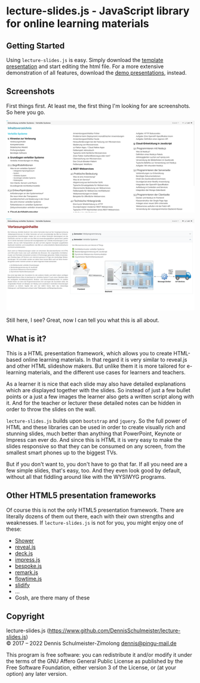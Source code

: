 lecture-slides.js - JavaScript library for online learning materials
====================================================================

Getting Started
---------------

Using `lecture-slides.js` is easy. Simply download the [template presentation](https://www.github.com/DennisSchulmeister/ls-presentation-template)
and start editing the html file. For a more extensive demonstration of all features,
download the [demo presentations](https://www.github.com/DennisSchulmeister/ls-presentation-demo),
instead.

Screenshots
-----------

First things first. At least me, the first thing I'm looking for are screenshots.
So here you go.

![Screenshot 1](screenshot1.png)

![Screenshot 2](screenshot2.png)

Still here, I see? Great, now I can tell you what this is all about.

What is it?
-----------

This is a HTML presentation framework, which allows you to create HTML-based
online learning materials. In that regard it is very similar to reveal.js and
other HTML slideshow makers. But unlike them it is more tailored for e-learning
materials, and the different use cases for learners and teachers.

As a learner it is nice that each slide may also have detailed explanations
which are displayed together with the slides. So instead of just a few bullet
points or a just a few images the learner also gets a written script along
with it. And for the teacher or lecturer these detailed notes can be hidden
in order to throw the slides on the wall.

`lecture-slides.js` builds upon `bootstrap` and `jquery`. So the full power
of HTML and these libraries can be used in order to create visually rich and
stunning slides, much better than anything that PowerPoint, Keynote or Impress
can ever do. And since this is HTML it is very easy to make the slides
responsive so that they can be consumed on any screen, from the smallest smart
phones up to the biggest TVs.

But if you don't want to, you don't have to go that far. If all you need are
a few simple slides, that's easy, too. And they even look good by default,
without all that fiddling around like with the WYSIWYG programs.

Other HTML5 presentation frameworks
-----------------------------------

Of course this is not the only HTML5 presentation framework. There are literally
dozens of them out there, each with their own strengths and weaknesses. If
`lecture-slides.js` is not for you, you might enjoy one of these:

  * [Shower](https://shwr.me/)
  * [reveal.js](http://lab.hakim.se/reveal-js/#/)
  * [deck.js](http://imakewebthings.com/deck.js/)
  * [impress.js](http://impress.github.io/impress.js/#/bored)
  * [bespoke.js](http://markdalgleish.com/projects/bespoke.js/)
  * [remark.js](https://remarkjs.com/)
  * [flowtime.js](https://github.com/marcolago/flowtime.js/)
  * [slidify](http://slidify.org/)
  * …
  * Gosh, are there many of these

Copyright
---------

lecture-slides.js (https://www.github.com/DennisSchulmeister/lecture-slides.js) <br/>
© 2017 – 2022 Dennis Schulmeister-Zimolong <dennis@pingu-mail.de>

This program is free software: you can redistribute it and/or modify
it under the terms of the GNU Affero General Public License as
published by the Free Software Foundation, either version 3 of the
License, or (at your option) any later version.

